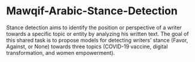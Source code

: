 # Mawqif-Arabic-Stance-Detection
Stance detection aims to identify the position or perspective of a writer towards a specific topic or entity by analyzing his written text. The goal of this shared task is to propose models for detecting writers' stance (Favor, Against, or None) towards three topics (COVID-19 vaccine, digital transformation, and women empowerment).
